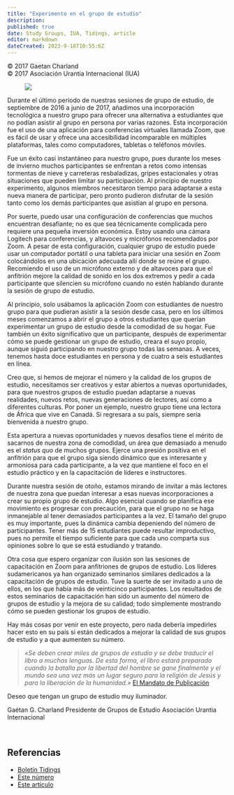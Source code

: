 ```yaml
---
title: "Experimento en el grupo de estudio"
description: 
published: true
date: Study Groups, IUA, Tidings, article
editor: markdown
dateCreated: 2023-9-16T10:55:6Z
---
```


<p class="v-card v-sheet theme--light gray lighten-3 px-2">© 2017 Gaetan Charland<br>© 2017 Asociación Urantia Internacional (IUA)</p>


<figure id="Figure_1" class="image urantiapedia image-style-align-left">
<img src="/image/article/IUA_Tidings/Gaetan-Charland-150x150.jpg">
</figure>

Durante el último periodo de nuestras sesiones de grupo de estudio, de septiembre de 2016 a junio de 2017, añadimos una incorporación tecnológica a nuestro grupo para ofrecer una alternativa a estudiantes que no podían asistir al grupo en persona por varias razones. Esta incorporación fue el uso de una aplicación para conferencias virtuales llamada Zoom, que es fácil de usar y ofrece una accesibilidad incomparable en múltiples plataformas, tales como computadores, tabletas o teléfonos móviles. 

Fue un éxito casi instantáneo para nuestro grupo, pues durante los meses de invierno muchos participantes se enfrentan a retos como intensas tormentas de nieve y carreteras resbaladizas, gripes estacionales y otras situaciones que pueden limitar su participación. Al principio de nuestro experimento, algunos miembros necesitaron tiempo para adaptarse a esta nueva manera de participar, pero pronto pudieron disfrutar de la sesión tanto como los demás participantes que asistían al grupo en persona.  
 

Por suerte, puedo usar una configuración de conferencias que muchos encuentran desafiante; no es que sea técnicamente complicada pero requiere una pequeña inversión económica. Estoy usando una cámara Logitech para conferencias, y altavoces y micrófonos recomendados por Zoom. A pesar de esta configuración, cualquier grupo de estudio puede usar un computador portátil o una tableta para iniciar una sesión en Zoom colocándolos en una ubicación adecuada allí donde se reúne el grupo. Recomiendo el uso de un micrófono externo y de altavoces para que el anfitrión mejore la calidad de sonido en los dos extremos y pedir a cada participante que silencien su micrófono cuando no estén hablando durante la sesión de grupo de estudio.

Al principio, solo usábamos la aplicación Zoom con estudiantes de nuestro grupo para que pudieran asistir a la sesión desde casa, pero en los últimos meses comenzamos a abrir el grupo a otros estudiantes que querían experimentar un grupo de estudio desde la comodidad de su hogar. Fue también un éxito significativo que un participante, después de experimentar cómo se puede gestionar un grupo de estudio, creara el suyo propio, aunque siguió participando en nuestro grupo todas las semanas. A veces, tenemos hasta doce estudiantes en persona y de cuatro a seis estudiantes en línea.

Creo que, si hemos de mejorar el número y la calidad de los grupos de estudio, necesitamos ser creativos y estar abiertos a nuevas oportunidades, para que nuestros grupos de estudio puedan adaptarse a nuevas realidades, nuevos retos, nuevas generaciones de lectores, así como a diferentes culturas. Por poner un ejemplo, nuestro grupo tiene una lectora de África que vive en Canadá. Si regresara a su país, siempre sería bienvenida a nuestro grupo.

Esta apertura a nuevas oportunidades y nuevos desafíos tiene el mérito de sacarnos de nuestra zona de comodidad, un área que demasiado a menudo es el _status quo_ de muchos grupos. Ejerce una presión positiva en el anfitrión para que el grupo siga siendo dinámico que es interesante y armoniosa para cada participante, a la vez que mantiene el foco en el estudio práctico y en la capacitación de líderes e instructores.

Durante nuestra sesión de otoño, estamos mirando de invitar a más lectores de nuestra zona que puedan interesar a esas nuevas incorporaciones a crear su propio grupo de estudio. Algo esencial cuando se planifica ese movimiento es progresar con precaución, para que el grupo no se haga inmanejable al tener demasiados participantes a la vez. El tamaño del grupo es muy importante, pues la dinámica cambia depeniendo del número de participantes. Tener más de 15 estudiantes puede resultar improductivo, pues no permite el tiempo suficiente para que cada uno comparta sus opiniones sobre lo que se está estudiando y tratando.

Otra cosa que espero organizar con ilusión son las sesiones de capacitación en Zoom para anfitriones de grupos de estudio. Los líderes sudamericanos ya han organizado seminarios similares dedicados a la capacitación de grupos de estudio. Tuve la suerte de ser invitado a uno de ellos, en los que había más de veinticinco participantes. Los resultados de estos seminarios de capacitación han sido un aumento del número de grupos de estudio y la mejora de su calidad; todo simplemente mostrando cómo se pueden gestionar los grupos de estudio.

Hay más cosas por venir en este proyecto, pero nada debería impedirles hacer esto en su país si están dedicados a mejorar la calidad de sus grupos de estudio y a que aumenten su número.

> _«Se deben crear miles de grupos de estudio y se debe traducir el libro a muchas lenguas. De esta forma, el libro estará preparado cuando la batalla por la libertad del hombre se gane finalmente y el mundo sea una vez más un lugar seguro para la religión de Jesús y para la liberación de la humanidad.»_ [El Mandato de Publicación](/es/article/The_Publication_Mandate)

Deseo que tengan un grupo de estudio muy iluminador. 

Gaétan G. Charland
Presidente de Grupos de Estudio
Asociación Urantia Internacional

<br style="clear:both;"/>

## Referencias

- [Boletín Tidings](https://urantia-association.org/acerca-del-boletin-tidings/?lang=es)
- [Este número](https://urantia-association.org/newsletter/tidings-septiembre-2017/?lang=es)
- [Este artículo](https://urantia-association.org/experimento-para-grupos-de-estudio/?lang=es)

